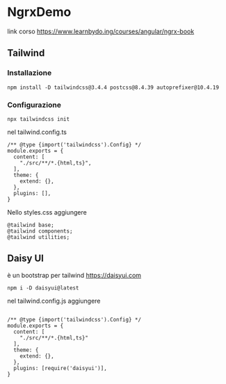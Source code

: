# NgrxDemo

link corso https://www.learnbydo.ing/courses/angular/ngrx-book

## Tailwind
### Installazione 
```
npm install -D tailwindcss@3.4.4 postcss@8.4.39 autoprefixer@10.4.19
```

### Configurazione 
```
npx tailwindcss init
```

nel tailwind.config.ts

```
/** @type {import('tailwindcss').Config} */
module.exports = {
  content: [
    "./src/**/*.{html,ts}",
  ],
  theme: {
    extend: {},
  },
  plugins: [],
}
```

Nello styles.css aggiungere 
```
@tailwind base;
@tailwind components;
@tailwind utilities;
```

## Daisy UI
è un bootstrap per tailwind https://daisyui.com
```
npm i -D daisyui@latest
```

nel tailwind.config.js aggiungere

```

/** @type {import('tailwindcss').Config} */
module.exports = {
  content: [
    "./src/**/*.{html,ts}"
  ],
  theme: {
    extend: {},
  },
  plugins: [require('daisyui')],
}
```

